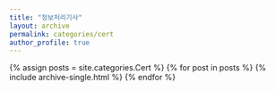 ```yaml
---
title: "정보처리기사"
layout: archive
permalink: categories/cert
author_profile: true
---
```


{% assign posts = site.categories.Cert %}
{% for post in posts %} {% include archive-single.html %} {% endfor %}
